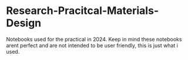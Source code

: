 # Research-Pracitcal-Materials-Design
 Notebooks used for the practical in 2024.
 Keep in mind these notebooks arent perfect and are not intended to be user friendly, this is just what i used.
